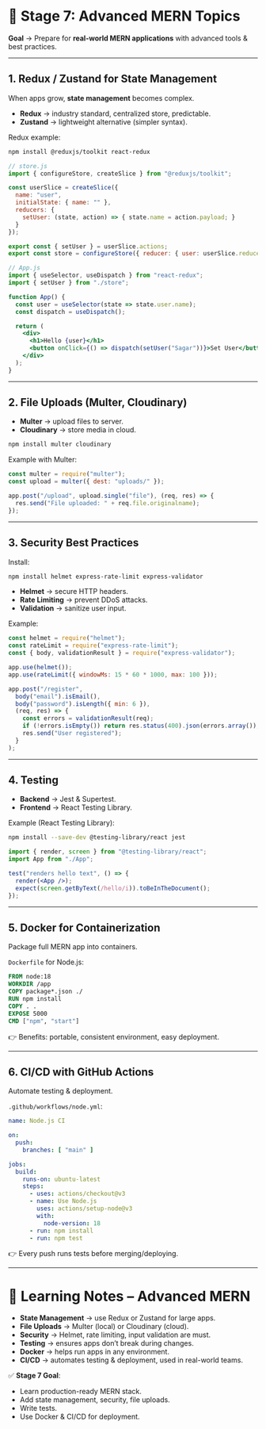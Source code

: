 # 📘 Stage 7: Advanced MERN Topics  

**Goal** → Prepare for **real-world MERN applications** with advanced tools & best practices.  

---

## 1. Redux / Zustand for State Management  

When apps grow, **state management** becomes complex.  
- **Redux** → industry standard, centralized store, predictable.  
- **Zustand** → lightweight alternative (simpler syntax).  

Redux example:  
```bash
npm install @reduxjs/toolkit react-redux
```

```js
// store.js
import { configureStore, createSlice } from "@reduxjs/toolkit";

const userSlice = createSlice({
  name: "user",
  initialState: { name: "" },
  reducers: {
    setUser: (state, action) => { state.name = action.payload; }
  }
});

export const { setUser } = userSlice.actions;
export const store = configureStore({ reducer: { user: userSlice.reducer } });
```

```jsx
// App.js
import { useSelector, useDispatch } from "react-redux";
import { setUser } from "./store";

function App() {
  const user = useSelector(state => state.user.name);
  const dispatch = useDispatch();

  return (
    <div>
      <h1>Hello {user}</h1>
      <button onClick={() => dispatch(setUser("Sagar"))}>Set User</button>
    </div>
  );
}
```

---

## 2. File Uploads (Multer, Cloudinary)  

- **Multer** → upload files to server.  
- **Cloudinary** → store media in cloud.  

```bash
npm install multer cloudinary
```

Example with Multer:  
```js
const multer = require("multer");
const upload = multer({ dest: "uploads/" });

app.post("/upload", upload.single("file"), (req, res) => {
  res.send("File uploaded: " + req.file.originalname);
});
```

---

## 3. Security Best Practices  

Install:  
```bash
npm install helmet express-rate-limit express-validator
```

- **Helmet** → secure HTTP headers.  
- **Rate Limiting** → prevent DDoS attacks.  
- **Validation** → sanitize user input.  

Example:  
```js
const helmet = require("helmet");
const rateLimit = require("express-rate-limit");
const { body, validationResult } = require("express-validator");

app.use(helmet());
app.use(rateLimit({ windowMs: 15 * 60 * 1000, max: 100 }));

app.post("/register",
  body("email").isEmail(),
  body("password").isLength({ min: 6 }),
  (req, res) => {
    const errors = validationResult(req);
    if (!errors.isEmpty()) return res.status(400).json(errors.array());
    res.send("User registered");
  }
);
```

---

## 4. Testing  

- **Backend** → Jest & Supertest.  
- **Frontend** → React Testing Library.  

Example (React Testing Library):  
```bash
npm install --save-dev @testing-library/react jest
```

```jsx
import { render, screen } from "@testing-library/react";
import App from "./App";

test("renders hello text", () => {
  render(<App />);
  expect(screen.getByText(/hello/i)).toBeInTheDocument();
});
```

---

## 5. Docker for Containerization  

Package full MERN app into containers.  

`Dockerfile` for Node.js:  
```dockerfile
FROM node:18
WORKDIR /app
COPY package*.json ./
RUN npm install
COPY . .
EXPOSE 5000
CMD ["npm", "start"]
```

👉 Benefits: portable, consistent environment, easy deployment.  

---

## 6. CI/CD with GitHub Actions  

Automate testing & deployment.  

`.github/workflows/node.yml`:  
```yaml
name: Node.js CI

on:
  push:
    branches: [ "main" ]

jobs:
  build:
    runs-on: ubuntu-latest
    steps:
      - uses: actions/checkout@v3
      - name: Use Node.js
        uses: actions/setup-node@v3
        with:
          node-version: 18
      - run: npm install
      - run: npm test
```

👉 Every push runs tests before merging/deploying.  

---

# 📝 Learning Notes – Advanced MERN  

- **State Management** → use Redux or Zustand for large apps.  
- **File Uploads** → Multer (local) or Cloudinary (cloud).  
- **Security** → Helmet, rate limiting, input validation are must.  
- **Testing** → ensures apps don’t break during changes.  
- **Docker** → helps run apps in any environment.  
- **CI/CD** → automates testing & deployment, used in real-world teams.  

✅ **Stage 7 Goal**:  
- Learn production-ready MERN stack.  
- Add state management, security, file uploads.  
- Write tests.  
- Use Docker & CI/CD for deployment.  
